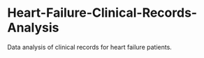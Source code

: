 # Heart-Failure-Clinical-Records-Analysis
Data analysis of clinical records for heart failure patients.
